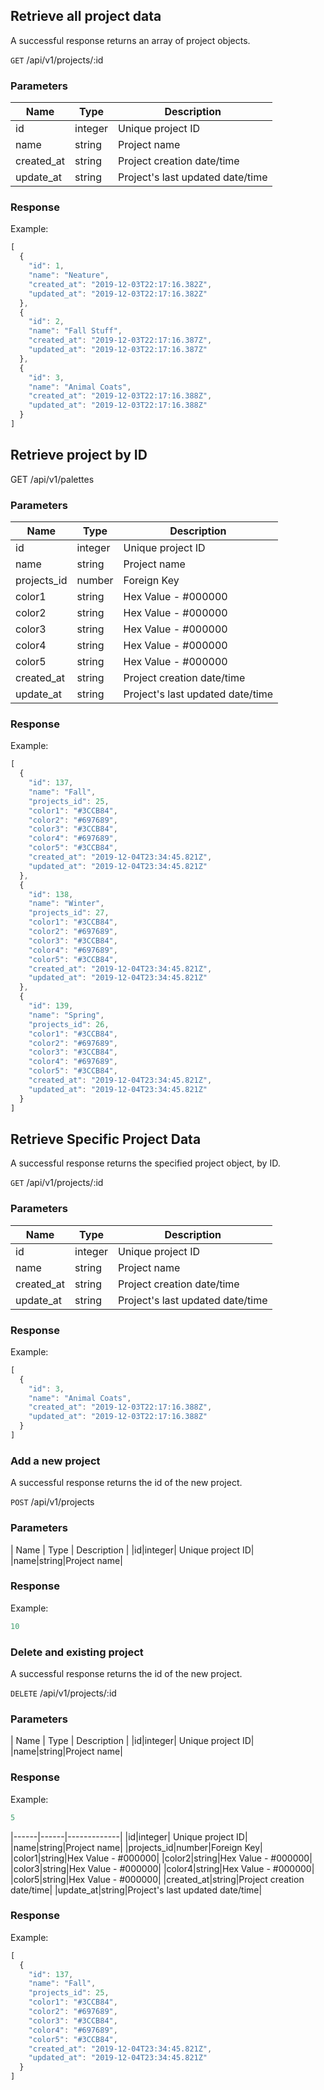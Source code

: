 ## Retrieve all project data
A successful response returns an array of project objects. 


`GET` /api/v1/projects/:id

### Parameters

| Name | Type | Description |
|------|------|-------------|
|id|integer| Unique project ID|
|name|string|Project name|
|created_at|string|Project creation date/time|
|update_at|string|Project's last updated date/time|


### Response

Example:
```js
[
  {
    "id": 1,
    "name": "Neature",
    "created_at": "2019-12-03T22:17:16.382Z",
    "updated_at": "2019-12-03T22:17:16.382Z"
  },
  {
    "id": 2,
    "name": "Fall Stuff",
    "created_at": "2019-12-03T22:17:16.387Z",
    "updated_at": "2019-12-03T22:17:16.387Z"
  },
  {
    "id": 3,
    "name": "Animal Coats",
    "created_at": "2019-12-03T22:17:16.388Z",
    "updated_at": "2019-12-03T22:17:16.388Z"
  }
]
```

## Retrieve project by ID
GET /api/v1/palettes

### Parameters

| Name | Type | Description |
|------|------|-------------|
|id|integer| Unique project ID|
|name|string|Project name|
|projects_id|number|Foreign Key|
|color1|string|Hex Value - #000000|
|color2|string|Hex Value - #000000|
|color3|string|Hex Value - #000000|
|color4|string|Hex Value - #000000|
|color5|string|Hex Value - #000000|
|created_at|string|Project creation date/time|
|update_at|string|Project's last updated date/time|


### Response

Example:
```js
[
  {
    "id": 137,
    "name": "Fall",
    "projects_id": 25,
    "color1": "#3CCB84",
    "color2": "#697689",
    "color3": "#3CCB84",
    "color4": "#697689",
    "color5": "#3CCB84",
    "created_at": "2019-12-04T23:34:45.821Z",
    "updated_at": "2019-12-04T23:34:45.821Z"
  },
  {
    "id": 138,
    "name": "Winter",
    "projects_id": 27,
    "color1": "#3CCB84",
    "color2": "#697689",
    "color3": "#3CCB84",
    "color4": "#697689",
    "color5": "#3CCB84",
    "created_at": "2019-12-04T23:34:45.821Z",
    "updated_at": "2019-12-04T23:34:45.821Z"
  },
  {
    "id": 139,
    "name": "Spring",
    "projects_id": 26,
    "color1": "#3CCB84",
    "color2": "#697689",
    "color3": "#3CCB84",
    "color4": "#697689",
    "color5": "#3CCB84",
    "created_at": "2019-12-04T23:34:45.821Z",
    "updated_at": "2019-12-04T23:34:45.821Z"
  }
]
```

## Retrieve Specific Project Data
A successful response returns the specified project object, by ID.


`GET` /api/v1/projects/:id

### Parameters

| Name | Type | Description |
|------|------|-------------|
|id|integer| Unique project ID|
|name|string|Project name|
|created_at|string|Project creation date/time|
|update_at|string|Project's last updated date/time|


### Response

Example:
```js
[
  {
    "id": 3,
    "name": "Animal Coats",
    "created_at": "2019-12-03T22:17:16.388Z",
    "updated_at": "2019-12-03T22:17:16.388Z"
  }
]
```

### Add a new project
A successful response returns the id of the new project.

`POST` /api/v1/projects

### Parameters

| Name | Type | Description |
|id|integer| Unique project ID|
|name|string|Project name|

### Response

Example: 
```js
10
```

### Delete and existing project
A successful response returns the id of the new project.

`DELETE` /api/v1/projects/:id

### Parameters

| Name | Type | Description |
|id|integer| Unique project ID|
|name|string|Project name|

### Response

Example: 
```js
5
```
|------|------|-------------|
|id|integer| Unique project ID|
|name|string|Project name|
|projects_id|number|Foreign Key|
|color1|string|Hex Value - #000000|
|color2|string|Hex Value - #000000|
|color3|string|Hex Value - #000000|
|color4|string|Hex Value - #000000|
|color5|string|Hex Value - #000000|
|created_at|string|Project creation date/time|
|update_at|string|Project's last updated date/time|


### Response

Example:
```js
[
  {
    "id": 137,
    "name": "Fall",
    "projects_id": 25,
    "color1": "#3CCB84",
    "color2": "#697689",
    "color3": "#3CCB84",
    "color4": "#697689",
    "color5": "#3CCB84",
    "created_at": "2019-12-04T23:34:45.821Z",
    "updated_at": "2019-12-04T23:34:45.821Z"
  }
]
```
